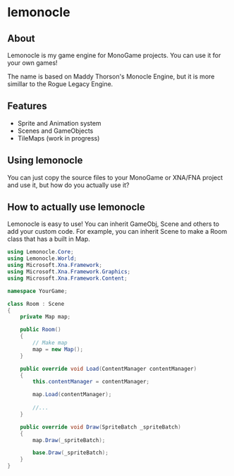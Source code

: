 # lemonocle
## About
Lemonocle is my game engine for MonoGame projects. You can use it for your own games!

The name is based on Maddy Thorson's Monocle Engine, but it is more simillar to the Rogue Legacy Engine.

## Features
- Sprite and Animation system
- Scenes and GameObjects
- TileMaps (work in progress)

## Using lemonocle
You can just copy the source files to your MonoGame or XNA/FNA project and use it, but how do you actually use it?

## How to actually use lemonocle
Lemonocle is easy to use! You can inherit GameObj, Scene and others to add your custom code. For example, you can inherit Scene to make a Room class that has a built in Map.

```cs
using Lemonocle.Core;
using Lemonocle.World;
using Microsoft.Xna.Framework;
using Microsoft.Xna.Framework.Graphics;
using Microsoft.Xna.Framework.Content;

namespace YourGame;

class Room : Scene
{
    private Map map;

    public Room()
    {
        // Make map
        map = new Map();
    }

    public override void Load(ContentManager contentManager)
    {
        this.contentManager = contentManager;

        map.Load(contentManager);
        
        //...
    }

    public override void Draw(SpriteBatch _spriteBatch)
    {
        map.Draw(_spriteBatch);

        base.Draw(_spriteBatch);
    }
}
```